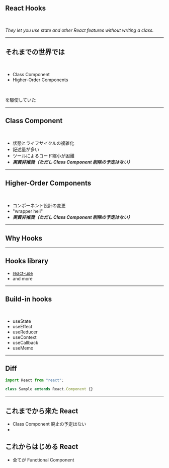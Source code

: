 ## React Hooks

<br/>

_They let you use state and other React features without writing a class._

---

## それまでの世界では

<br/>

- Class Component
- Higher-Order Components

<br/>

を駆使していた

---

## Class Component

<br/>

- 状態とライフサイクルの複雑化
- 記述量が多い
- ツールによるコード縮小が困難
- _**実質非推奨（ただし Class Component 削除の予定はない）**_

---

## Higher-Order Components

<br/>

- コンポーネント設計の変更
- "wrapper hell"
- _**実質非推奨（ただし Class Component 削除の予定はない）**_

---

## Why Hooks

---

## Hooks library

- [react-use](https://github.com/streamich/react-use)
- and more

---

## Build-in hooks

<br/>

- useState
- useEffect
- useReducer
- useContext
- useCallback
- useMemo

---

## Diff

```js
import React from "react";

class Sample extends React.Component {}
```

---

## これまでから来た React

- Class Component 廃止の予定はない
-

## これからはじめる React

- 全てが Functional Component
